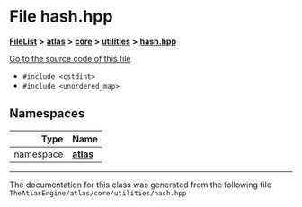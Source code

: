 

# File hash.hpp



[**FileList**](files.md) **>** [**atlas**](dir_1e6ffef027cfcf7ded3287660b505c9f.md) **>** [**core**](dir_ab5f97e7ae27ba905c508150b2df25d1.md) **>** [**utilities**](dir_5ecaaba7e34420a87db9680718b1325e.md) **>** [**hash.hpp**](core_2utilities_2hash_8hpp.md)

[Go to the source code of this file](core_2utilities_2hash_8hpp_source.md)



* `#include <cstdint>`
* `#include <unordered_map>`













## Namespaces

| Type | Name |
| ---: | :--- |
| namespace | [**atlas**](namespaceatlas.md) <br> |





















































------------------------------
The documentation for this class was generated from the following file `TheAtlasEngine/atlas/core/utilities/hash.hpp`

